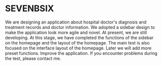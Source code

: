 # SEVENBSIX
We are designing an application about hospital doctor's diagnosis and treatment records and doctor information. We adopted a sidebar design to make the application look more agile and novel. At present, we are still developing. At this stage, we have completed the functions of the sidebar on the homepage and the layout of the homepage. The main test is also focused on the interface layout of the homepage. Later we will add more preset functions. Improve the application. If you encounter problems during the test, please contact me.
